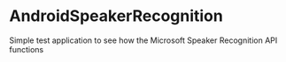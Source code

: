 # AndroidSpeakerRecognition

Simple test application to see how the Microsoft Speaker Recognition API functions
